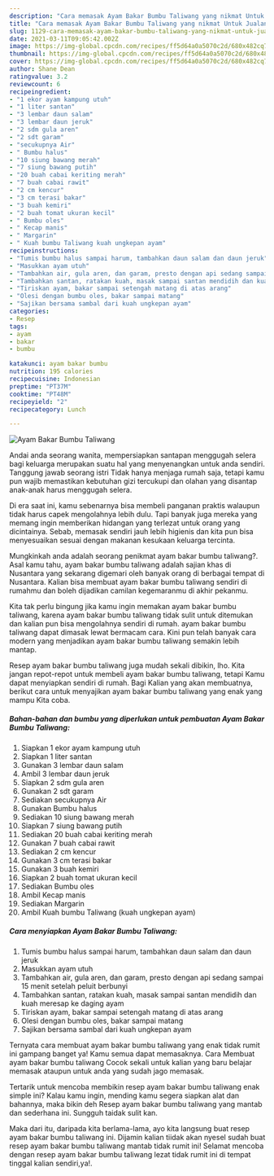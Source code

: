 ```yaml
---
description: "Cara memasak Ayam Bakar Bumbu Taliwang yang nikmat Untuk Jualan"
title: "Cara memasak Ayam Bakar Bumbu Taliwang yang nikmat Untuk Jualan"
slug: 1129-cara-memasak-ayam-bakar-bumbu-taliwang-yang-nikmat-untuk-jualan
date: 2021-03-11T09:05:42.002Z
image: https://img-global.cpcdn.com/recipes/ff5d64a0a5070c2d/680x482cq70/ayam-bakar-bumbu-taliwang-foto-resep-utama.jpg
thumbnail: https://img-global.cpcdn.com/recipes/ff5d64a0a5070c2d/680x482cq70/ayam-bakar-bumbu-taliwang-foto-resep-utama.jpg
cover: https://img-global.cpcdn.com/recipes/ff5d64a0a5070c2d/680x482cq70/ayam-bakar-bumbu-taliwang-foto-resep-utama.jpg
author: Shane Dean
ratingvalue: 3.2
reviewcount: 6
recipeingredient:
- "1 ekor ayam kampung utuh"
- "1 liter santan"
- "3 lembar daun salam"
- "3 lembar daun jeruk"
- "2 sdm gula aren"
- "2 sdt garam"
- "secukupnya Air"
- " Bumbu halus"
- "10 siung bawang merah"
- "7 siung bawang putih"
- "20 buah cabai keriting merah"
- "7 buah cabai rawit"
- "2 cm kencur"
- "3 cm terasi bakar"
- "3 buah kemiri"
- "2 buah tomat ukuran kecil"
- " Bumbu oles"
- " Kecap manis"
- " Margarin"
- " Kuah bumbu Taliwang kuah ungkepan ayam"
recipeinstructions:
- "Tumis bumbu halus sampai harum, tambahkan daun salam dan daun jeruk"
- "Masukkan ayam utuh"
- "Tambahkan air, gula aren, dan garam, presto dengan api sedang sampai 15 menit setelah peluit berbunyi"
- "Tambahkan santan, ratakan kuah, masak sampai santan mendidih dan kuah meresap ke daging ayam"
- "Tiriskan ayam, bakar sampai setengah matang di atas arang"
- "Olesi dengan bumbu oles, bakar sampai matang"
- "Sajikan bersama sambal dari kuah ungkepan ayam"
categories:
- Resep
tags:
- ayam
- bakar
- bumbu

katakunci: ayam bakar bumbu 
nutrition: 195 calories
recipecuisine: Indonesian
preptime: "PT37M"
cooktime: "PT48M"
recipeyield: "2"
recipecategory: Lunch

---
```



![Ayam Bakar Bumbu Taliwang](https://img-global.cpcdn.com/recipes/ff5d64a0a5070c2d/680x482cq70/ayam-bakar-bumbu-taliwang-foto-resep-utama.jpg)

Andai anda seorang wanita, mempersiapkan santapan menggugah selera bagi keluarga merupakan suatu hal yang menyenangkan untuk anda sendiri. Tanggung jawab seorang istri Tidak hanya menjaga rumah saja, tetapi kamu pun wajib memastikan kebutuhan gizi tercukupi dan olahan yang disantap anak-anak harus menggugah selera.

Di era  saat ini, kamu sebenarnya bisa membeli panganan praktis walaupun tidak harus capek mengolahnya lebih dulu. Tapi banyak juga mereka yang memang ingin memberikan hidangan yang terlezat untuk orang yang dicintainya. Sebab, memasak sendiri jauh lebih higienis dan kita pun bisa menyesuaikan sesuai dengan makanan kesukaan keluarga tercinta. 



Mungkinkah anda adalah seorang penikmat ayam bakar bumbu taliwang?. Asal kamu tahu, ayam bakar bumbu taliwang adalah sajian khas di Nusantara yang sekarang digemari oleh banyak orang di berbagai tempat di Nusantara. Kalian bisa membuat ayam bakar bumbu taliwang sendiri di rumahmu dan boleh dijadikan camilan kegemaranmu di akhir pekanmu.

Kita tak perlu bingung jika kamu ingin memakan ayam bakar bumbu taliwang, karena ayam bakar bumbu taliwang tidak sulit untuk ditemukan dan kalian pun bisa mengolahnya sendiri di rumah. ayam bakar bumbu taliwang dapat dimasak lewat bermacam cara. Kini pun telah banyak cara modern yang menjadikan ayam bakar bumbu taliwang semakin lebih mantap.

Resep ayam bakar bumbu taliwang juga mudah sekali dibikin, lho. Kita jangan repot-repot untuk membeli ayam bakar bumbu taliwang, tetapi Kamu dapat menyiapkan sendiri di rumah. Bagi Kalian yang akan membuatnya, berikut cara untuk menyajikan ayam bakar bumbu taliwang yang enak yang mampu Kita coba.

<!--inarticleads1-->

##### Bahan-bahan dan bumbu yang diperlukan untuk pembuatan Ayam Bakar Bumbu Taliwang:

1. Siapkan 1 ekor ayam kampung utuh
1. Siapkan 1 liter santan
1. Gunakan 3 lembar daun salam
1. Ambil 3 lembar daun jeruk
1. Siapkan 2 sdm gula aren
1. Gunakan 2 sdt garam
1. Sediakan secukupnya Air
1. Gunakan  Bumbu halus
1. Sediakan 10 siung bawang merah
1. Siapkan 7 siung bawang putih
1. Sediakan 20 buah cabai keriting merah
1. Gunakan 7 buah cabai rawit
1. Sediakan 2 cm kencur
1. Gunakan 3 cm terasi bakar
1. Gunakan 3 buah kemiri
1. Siapkan 2 buah tomat ukuran kecil
1. Sediakan  Bumbu oles
1. Ambil  Kecap manis
1. Sediakan  Margarin
1. Ambil  Kuah bumbu Taliwang (kuah ungkepan ayam)




<!--inarticleads2-->

##### Cara menyiapkan Ayam Bakar Bumbu Taliwang:

1. Tumis bumbu halus sampai harum, tambahkan daun salam dan daun jeruk
1. Masukkan ayam utuh
1. Tambahkan air, gula aren, dan garam, presto dengan api sedang sampai 15 menit setelah peluit berbunyi
1. Tambahkan santan, ratakan kuah, masak sampai santan mendidih dan kuah meresap ke daging ayam
1. Tiriskan ayam, bakar sampai setengah matang di atas arang
1. Olesi dengan bumbu oles, bakar sampai matang
1. Sajikan bersama sambal dari kuah ungkepan ayam




Ternyata cara membuat ayam bakar bumbu taliwang yang enak tidak rumit ini gampang banget ya! Kamu semua dapat memasaknya. Cara Membuat ayam bakar bumbu taliwang Cocok sekali untuk kalian yang baru belajar memasak ataupun untuk anda yang sudah jago memasak.

Tertarik untuk mencoba membikin resep ayam bakar bumbu taliwang enak simple ini? Kalau kamu ingin, mending kamu segera siapkan alat dan bahannya, maka bikin deh Resep ayam bakar bumbu taliwang yang mantab dan sederhana ini. Sungguh taidak sulit kan. 

Maka dari itu, daripada kita berlama-lama, ayo kita langsung buat resep ayam bakar bumbu taliwang ini. Dijamin kalian tiidak akan nyesel sudah buat resep ayam bakar bumbu taliwang mantab tidak rumit ini! Selamat mencoba dengan resep ayam bakar bumbu taliwang lezat tidak rumit ini di tempat tinggal kalian sendiri,ya!.

